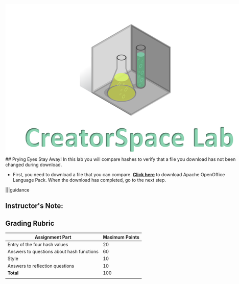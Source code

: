 

<figure class="snippetimg" style="margin: 0 auto;width:150%">
  <img src=".guides/img/LabIntro.PNG">
  
<br>
## Prying Eyes Stay Away!
In this lab you will compare hashes to verify that a file you download has not been changed during download.


- First, you need to download a file that you can compare. **[Click here](https://sourceforge.net/projects/openofficeorg.mirror/files/4.1.3/binaries/en-US/Apache_OpenOffice_4.1.3_Win_x86_langpack_en-US.exe/download)** to download Apache OpenOffice Language Pack. When the download has completed, go to the next step.

|||guidance
## Instructor's Note:
## Grading Rubric
Assignment Part | Maximum Points
------------ | -------------
Entry of the four hash values| 20
Answers to questions about hash functions |60
Style | 10
Answers to reflection questions | 10
**Total** | 100
|||

